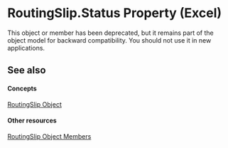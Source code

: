 
# RoutingSlip.Status Property (Excel)

This object or member has been deprecated, but it remains part of the object model for backward compatibility. You should not use it in new applications.


## See also


#### Concepts


 [RoutingSlip Object](126d4c87-7e1c-3ecd-d223-f23a02444f61.md)
#### Other resources


 [RoutingSlip Object Members](26b025ce-56a8-3afb-463d-c5ed70cdba96.md)
